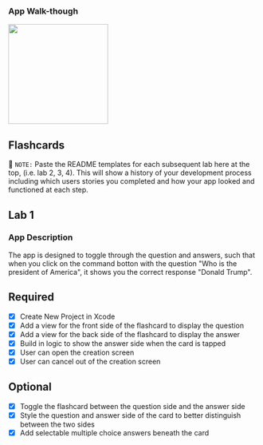 ### App Walk-though
<img src="http://g.recordit.co/pRvv5b6GWT.gif" width=200><br>


## Flashcards

📝 `NOTE:` Paste the README templates for each subsequent lab here at the top, (i.e. lab 2, 3, 4). This will show a history of your development process including which users stories you completed and how your app looked and functioned at each step.

## Lab 1

### App Description
The app is designed to toggle through the question and answers, such that when you click on the command botton with the question "Who is the president of America", it shows you the correct response "Donald Trump". 

## Required
- [X] Create New Project in Xcode
- [X] Add a view for the front side of the flashcard to display the question
- [X] Add a view for the back side of the flashcard to display the answer
- [X] Build in logic to show the answer side when the card is tapped
- [X] User can open the creation screen
- [X] User can cancel out of the creation screen

## Optional
- [X] Toggle the flashcard between the question side and the answer side
- [X] Style the question and answer side of the card to better distinguish between the two sides
- [X] Add selectable multiple choice answers beneath the card

